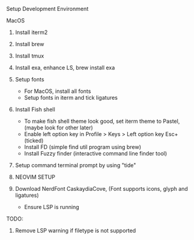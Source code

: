 Setup Development Environment

MacOS

1) Install iterm2
2) Install brew
3) Install tmux
4) Install exa, enhance LS, brew install exa
5) Setup fonts
   - For MacOS, install all fonts
   - Setup fonts in iterm and tick ligatures
6) Install Fish shell
   - To make fish shell theme look good, set iterm theme to Pastel, (maybe look for other later)
   - Enable left option key in Profile > Keys > Left option key  Esc+ (ticked)
   - Install FD (simple find util program using brew)
   - Install Fuzzy finder (interactive command line finder tool)
8) Setup command terminal prompt by using "tide"

9) NEOVIM SETUP
10) Download NerdFont CaskaydiaCove, (Font supports icons, glyph and ligatures)
    - Ensure LSP is running

TODO:
1) Remove LSP warning if filetype is not supported
